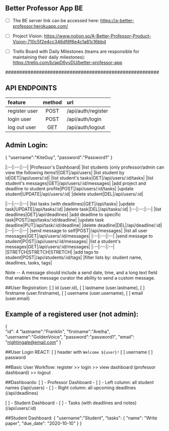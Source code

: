## Better Professor App BE 

- [ ] The BE server link can be accessed here: https://a-better-professor.herokuapp.com/

- [ ] Project Vision: https://www.notion.so/A-Better-Professor-Product-Vision-710c5f2e4cc346df8f6e4c1a81c16bbd

- [ ] Trello Board with Daily Milestones (teams are responsible for maintaining their daily milestones): https://trello.com/b/apD6yvDU/better-professor-app

#######################################################

## API ENDPOINTS ##
|feature|method|url|
|:--|:--:|:--|
|register user |POST|/api/auth/register|
|login user |POST|/api/auth/login|
|log out user |GET|/api/auth/logout|

## Admin Login:
{
    "username":"KiteGuy",
    "password":"Password1"
}

|:--|:--:|:--|
|Professor's Dashboard|
|list students (only professor/admin can view the following items!)|GET|/api/users|
|list student by id|GET|/api/users/:id|
|list student's tasks|GET|/api/users/:id/tasks| 
|list student's messages|GET|/api/users/:id/messages|
|add project and deadline to student profile|POST|/api/users/:id/tasks|
|update student|UPDATE|/api/users/:id|
|delete student|DEL|/api/users/:id|

|:--|:--:|:--|
|list tasks (with deadlines)|GET|/api/tasks|
|update task|UPDATE|/api/tasks/:id|
|delete task|DEL|/api/tasks/:id|
|:--|:--:|:--|
|list deadlines|GET|/api/deadlines|
|add deadline to specific task|POST|/api/tasks/:id/deadline|
|update task deadline|PUT|/api/task/:id/deadline|
|delete deadline|DEL|/api/deadline/:id|
|:--|:--:|:--|
|send message to self|POST|/api/messages|
|list all user messages|GET|/api/users/:id/messages|
|:--|:--:|:--|
|send message to student|POST|/api/users/:id/messages|
|list a student's messages|GET|/api/users/:id/messages|
|:--|:--:|:--|
|STRETCH|STRETCH|STRETCH|
|add tags to student|POST|/api/students/:id/tags|
|filter lists by: student name, deadlines, tasks, tags|


Note -- A message should include a send date, time, and a long text field that enables the message curator the ability to send a custom message.


##User Registration:
[ ] id (user.id), 
[ ] lastname (user.lastname), 
[ ] firstname (user.firstname), 
[ ] username (user.username),
[ ] email (user.email)

## Example of a registered user (not admin):
{   
    "id": 4
	"lastname":"Franklin",
	"firstname":"Aretha",
	"username":"GoldenVoice",
	"password":"password1",
	"email": "nightingale@email.com"
}

##User Login REACT:
[ ] header with `Welcome ${user}!`
[ ] username
[ ] password


##Basic User Workflow: 
register >> login >> view dashboard (professor dashboard) >> logout

##Dashboards:
[ ] - Professor Dashboard
    - [ ] - Left column: all student names (/api/users)
    - [ ] - Right column: all upcoming deadlines (/api/deadlines)

[ ] - Student Dashboard
    - [ ] - Tasks (with deadlines and notes) (/api/users/:id)

##Student Dashboard:
{
    "username":"Student",
    "tasks": {
        "name": "Write paper",
        "due_date": "2020-10-10"
    }
}